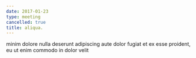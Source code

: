 ```yaml
---
date: 2017-01-23
type: meeting
cancelled: true
title: aliqua.
---
```

minim dolore nulla deserunt adipiscing aute dolor fugiat et ex esse proident, eu ut enim commodo in dolor velit